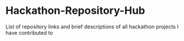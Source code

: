 # Hackathon-Repository-Hub
List of repository links and brief descriptions of all hackathon projects I have contributed to
